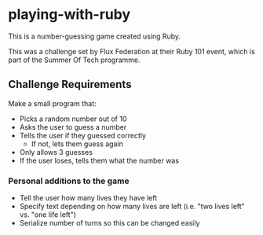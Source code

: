 # playing-with-ruby
This is a number-guessing game created using Ruby.

This was a challenge set by Flux Federation at their Ruby 101 event, which is part of the Summer Of Tech programme.

## Challenge Requirements
Make a small program that:
* Picks a random number out of 10
* Asks the user to guess a number
* Tells the user if they guessed correctly
  * If not, lets them guess again
* Only allows 3 guesses
* If the user loses, tells them what the number was

### Personal additions to the game  
* Tell the user how many lives they have left
* Specify text depending on how many lives are left (i.e. "two lives left" vs. "one life left")
* Serialize number of turns so this can be changed easily
